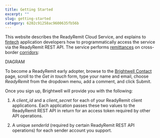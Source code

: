 ```yaml
---
title: Getting Started
excerpt: ""
slug: getting-started
category: 6202c91258ac9600635fb56b
---
```


This website describes the ReadyRemit Cloud Service, and explains to [fintech](https://en.wikipedia.org/wiki/Financial_technology) application developers how to programmatically access the service via the ReadyRemit REST API. The service performs [remittances](https://en.wikipedia.org/wiki/Remittance) on cross-border [corridors](https://remittanceprices.worldbank.org/en/countrycorridors):

DIAGRAM

To become a ReadyRemit early adopter, browse to the <a href="https://brightwell.com/contact-us/" target="_blank">Brightwell Contact</a> page, scroll to the *Get in touch* form, type your name and email, choose *ReadyRemit* from the dropdown menu, add a comment, and click Submit. 

Once you sign up, Brightwell will provide you with the following:

1. A *client_id* and a *client_secret* for each of your ReadyRemit client applications. Each application passes these two values to the ReadyRemit REST API in return for an access token required by other API operations.

1. A unique *senderId* (required by certain ReadyRemit REST API operations) for each sender account you support.


